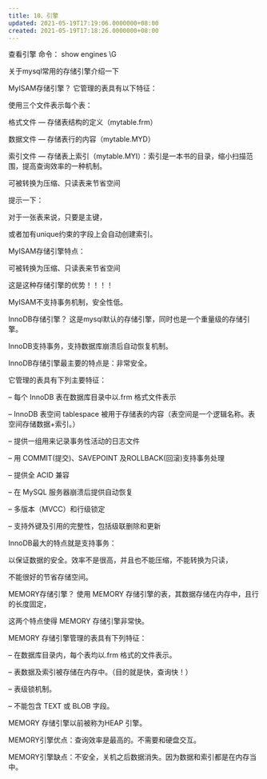 ```yaml
---
title: 10、引擎
updated: 2021-05-19T17:19:06.0000000+08:00
created: 2021-05-19T17:18:26.0000000+08:00
---
```


查看引擎
命令： show engines \G

关于mysql常用的存储引擎介绍一下

MyISAM存储引擎？
它管理的表具有以下特征：

使用三个文件表示每个表：

格式文件 — 存储表结构的定义（mytable.frm）

数据文件 — 存储表行的内容（mytable.MYD）

索引文件 — 存储表上索引（mytable.MYI）：索引是一本书的目录，缩小扫描范围，提高查询效率的一种机制。

可被转换为压缩、只读表来节省空间

提示一下：

对于一张表来说，只要是主键，

或者加有unique约束的字段上会自动创建索引。

MyISAM存储引擎特点：

可被转换为压缩、只读表来节省空间

这是这种存储引擎的优势！！！！

MyISAM不支持事务机制，安全性低。

InnoDB存储引擎？
这是mysql默认的存储引擎，同时也是一个重量级的存储引擎。

InnoDB支持事务，支持数据库崩溃后自动恢复机制。

InnoDB存储引擎最主要的特点是：非常安全。

它管理的表具有下列主要特征：

– 每个 InnoDB 表在数据库目录中以.frm 格式文件表示

– InnoDB 表空间 tablespace 被用于存储表的内容（表空间是一个逻辑名称。表空间存储数据+索引。）

– 提供一组用来记录事务性活动的日志文件

– 用 COMMIT(提交)、SAVEPOINT 及ROLLBACK(回滚)支持事务处理

– 提供全 ACID 兼容

– 在 MySQL 服务器崩溃后提供自动恢复

– 多版本（MVCC）和行级锁定

– 支持外键及引用的完整性，包括级联删除和更新

InnoDB最大的特点就是支持事务：

以保证数据的安全。效率不是很高，并且也不能压缩，不能转换为只读，

不能很好的节省存储空间。

MEMORY存储引擎？
使用 MEMORY 存储引擎的表，其数据存储在内存中，且行的长度固定，

这两个特点使得 MEMORY 存储引擎非常快。

MEMORY 存储引擎管理的表具有下列特征：

– 在数据库目录内，每个表均以.frm 格式的文件表示。

– 表数据及索引被存储在内存中。（目的就是快，查询快！）

– 表级锁机制。

– 不能包含 TEXT 或 BLOB 字段。

MEMORY 存储引擎以前被称为HEAP 引擎。

MEMORY引擎优点：查询效率是最高的。不需要和硬盘交互。

MEMORY引擎缺点：不安全，关机之后数据消失。因为数据和索引都是在内存当中。
